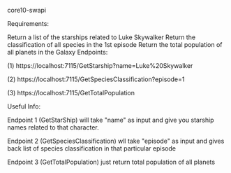 ﻿core10-swapi
 
Requirements:

Return a list of the starships related to Luke Skywalker
Return the classification of all species in the 1st episode
Return the total population of all planets in the Galaxy
Endpoints:

(1) https://localhost:7115/GetStarship?name=Luke%20Skywalker

(2) https://localhost:7115/GetSpeciesClassification?episode=1

(3) https://localhost:7115/GetTotalPopulation

Useful Info:

Endpoint 1 (GetStarShip) will take "name" as input and give you starship names related to that character.

Endpoint 2 (GetSpeciesClassification) wll take "episode" as input and gives back list of species classification in that particular episode

Endpoint 3 (GetTotalPopulation) just return total population of all planets
